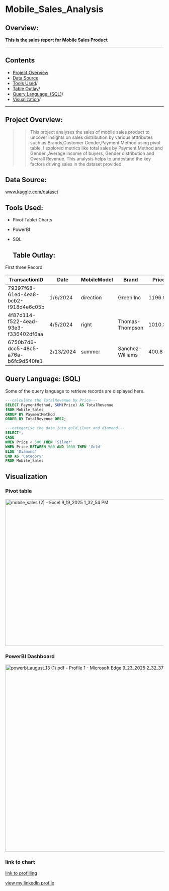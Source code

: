 # Mobile_Sales_Analysis
## Overview:
**This is the sales report for Mobile Sales Product**

---

## Contents
+ [Project Overview](#Project-Overview)
+ [Data Source](#Data-Source)
+ [Tools Used](#Tools-Used)/
+ [Table Outlay](#Table-Outlay)/
+ [Query Language: (SQL)](#Query-Language-SQL)/
+ [Visualization](#Visualization)/

---
## Project Overview:
> > This project analyses the sales of mobile sales product to uncover insights on sales distribution by various atttributes such as Brands,Customer Gender,Payment Method using pivot table, I explored metrics like total sales by Payment Method and Gender ,Average income of buyers, Gender distribution and Overall Revenue. This analysis helps to undestand the key factors driving sales in the dataset provided

## Data Source:
www.kaggle.com/dataset

## Tools Used:
+ Pivot Table/ Charts
+ PowerBI
+ SQL

  ## Table Outlay:
 First three Record
 
|TransactionID|	Date	|MobileModel	|Brand	|Price	|UnitsSold	|TotalRevenue	|CustomerAge	|CustomerGender	|Location	|PaymentMethod|
|-----|-----|------|-----|-------|------|------|------|-------|-------|------|
|79397f68-61ed-4ea8-bcb2-f918d4e6c05b|	1/6/2024|	direction|	Green Inc|	1196.95|	85|	28002.8|	32|	Female|	Port Erik|	Online|
|4f87d114-f522-4ead-93e3-f336402df6aa|	4/5/2024|	right|	Thomas-Thompson|	1010.34|	64|	2378.82|	55|	Female|	East Linda|	Credit Card|
|6750b7d6-dcc5-48c5-a76a-b6fc9d540fe1|	2/13/2024|	summer|	Sanchez-Williams|	400.8|	95|	31322.56|	57|	Male|	East Angelicastad|	Online|

## Query Language: (SQL)
Some of the query language to retrieve records are displayed here.

```SQL
---calculate the TotalRevenue by Price---
SELECT PaymentMethod, SUM(Price) AS TotalRevenue
fROM Mobile_Sales
GROUP BY PaymentMethod
ORDER BY TotalRevenue DESC;
```

```SQL
---categorise the data into gold,ilver and diamond---
SELECT*,
CASE
WHEN Price < 500 THEN 'Silver'
WHEN Price BETWEEN 500 AND 1000 THEN 'Gold'
ELSE 'Diamond'
END AS 'Category'
FROM Mobile_Sales

```
## Visualization
### Pivot table 
<img width="1309" height="467" alt="mobile_sales (2) - Excel 9_19_2025 1_32_54 PM" src="https://github.com/user-attachments/assets/967a17fc-882c-4eb7-8615-13211fe02a53" />

### PowerBI Dashboard
 
<img width="1029" height="595" alt="powerbi_august_13 (1) pdf - Profile 1 - Microsoft​ Edge 9_23_2025 2_32_37 PM" src="https://github.com/user-attachments/assets/74399123-f945-4d41-a581-f8ac68dbbda4" />

### link to chart
[link to profilling](https://ibb.co/fGxx0Rdm)

[view my linkedIn profile](https://www.linkedin.com/in/wonderful-ajiboye/)
